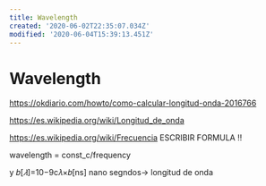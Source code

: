 ```yaml
---
title: Wavelength
created: '2020-06-02T22:35:07.034Z'
modified: '2020-06-04T15:39:13.451Z'
---
```


# Wavelength

https://okdiario.com/howto/como-calcular-longitud-onda-2016766﻿

﻿https://es.wikipedia.org/wiki/Longitud_de_onda﻿

﻿https://es.wikipedia.org/wiki/Frecuencia
ESCRIBIR FORMULA !! 



wavelength = const_c/frequency 

y
𝑏[$𝜆$]=10−9c𝜆×𝑏[ns] nano segndos-> longitud de onda


